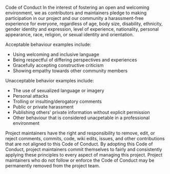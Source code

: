 Code of Conduct 
In the interest of fostering an open and welcoming environment, we as contributors and maintainers pledge to making participation in our project and our community a harassment-free experience for everyone, regardless of age, body size, disability, ethnicity, gender identity and expression, level of experience, nationality, personal appearance, race, religion, or sexual identity and orientation.

Acceptable behaviour examples include:
* Using welcoming and inclusive language
* Being respectful of differing perspectives and experiences
* Gracefully accepting constructive criticism
* Showing empathy towards other community members

Unacceptable behavior examples include:

* The use of sexualized language or imagery
* Personal attacks
* Trolling or insulting/derogatory comments
* Public or private harassment
* Publishing others' private information without explicit permission
* Other behaviour that is considered unacpetable in a professional environment

Project maintainers have the right and responsibility to remove, edit, or reject comments, commits, code, wiki edits, issues, and other contributions that are not aligned to this Code of Conduct. By adopting this Code of Conduct, project maintainers commit themselves to fairly and consistently applying these principles to every aspect of managing this project. Project maintainers who do not follow or enforce the Code of Conduct may be permanently removed from the project team.